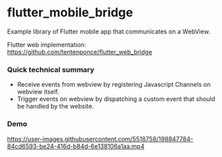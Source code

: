 # flutter_mobile_bridge

Example library of Flutter mobile app that communicates on a WebView.

Flutter web implementation: https://github.com/tentenponce/flutter_web_bridge

### Quick technical summary

- Receive events from webview by registering Javascript Channels on webview itself.
- Trigger events on webview by dispatching a custom event that should be handled by the website.

### Demo

https://user-images.githubusercontent.com/5518758/198847784-84cd6593-be24-416d-b84d-6e138106a1aa.mp4
